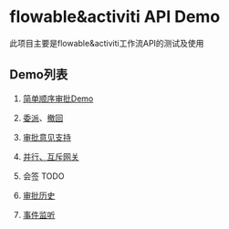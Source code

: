 # flowable&activiti API Demo

此项目主要是flowable&activiti工作流API的测试及使用

## Demo列表

1. [简单顺序审批Demo](https://github.com/nodejs-viathink/flowable-api-guides/blob/master/src/main/java/com/viathink/flowable/Part1.java)

2. [委派](https://github.com/MedusaLeee/flowable-api-guides/blob/master/src/main/java/com/viathink/flowable/Part2.java)、[撤回](./src/main/java/com/viathink/flowable/Part3.java)

3. [审批意见支持](./src/main/java/com/viathink/flowable/Part4.java)

4. [并行、互斥网关](./src/main/java/com/viathink/flowable/Part5.java)

5. 会签 TODO

6. [审批历史](./src/main/java/com/viathink/flowable/Part6.java)

7. [事件监听](./src/main/java/com/viathink/flowable/Part4.java)
